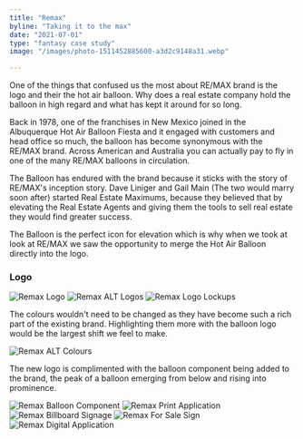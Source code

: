 ```yaml
---
title: "Remax"
byline: "Taking it to the max"
date: "2021-07-01"
type: "fantasy case study"
image: "/images/photo-1511452885600-a3d2c9148a31.webp"

---
```


One of the things that confused us the most about RE/MAX brand is the logo and their the hot air balloon. Why does a real estate company hold the balloon in high regard and what has kept it around for so long.

Back in 1978, one of the franchises in New Mexico joined in the Albuquerque Hot Air Balloon Fiesta and it engaged with customers and head office so much, the balloon has become synonymous with the RE/MAX brand. Across American and Australia you can actually pay to fly in one of the many RE/MAX balloons in circulation. 

The Balloon has endured with the brand because it sticks with the story of RE/MAX's inception story. Dave Liniger and Gail Main (The two would marry soon after) started Real Estate Maximums, because they believed that by elevating the Real Estate Agents and giving them the tools to sell real estate they would find greater success.

The Balloon is the perfect icon for elevation which is why when we took at look at RE/MAX we saw the opportunity to merge the Hot Air Balloon directly into the logo. 

### Logo

<img src="/images/case-studies/remax/REMAX-Logo.png" alt="Remax Logo" title="Remax Logo"/>

<img src="/images/case-studies/remax/REMAX-ALT-Logos.png" alt="Remax ALT Logos" title="Remax ALT Logos"/>

<img src="/images/case-studies/remax/REMAX-Logo-Lockups.png" alt="Remax Logo Lockups" title="Remax Logo Lockups"/>

The colours wouldn't need to be changed as they have become such a rich part of the existing brand. Highlighting them more with the balloon logo would be the largest shift we feel to make.

<img src="/images/case-studies/remax/REMAX-Colours.png" alt="Remax ALT Colours" title="Remax ALT Colours"/>

The new logo is complimented with the balloon component being added to the brand, the peak of a balloon emerging from below and rising into prominence.

<img src="/images/case-studies/remax/REMAX-Balloon-Component.png" alt="Remax Balloon Component" title="Remax Balloon Component"/>

<img src="/images/case-studies/remax/REMAX-Print-Application.png" alt="Remax Print Application" title="Remax Print Application"/>

<img src="/images/case-studies/remax/REMAX-Billboard-Signage.png" alt="Remax Billboard Signage" title="Remax Billboard Signage"/>

<img src="/images/case-studies/remax/REMAX-For-Sale-Sign-Mockup.png" alt="Remax For Sale Sign" title="Remax For Sale Sign"/>

<img src="/images/case-studies/remax/REMAX-Digital-Application.png" alt="Remax Digital Application" title="Remax Digital Application"/>